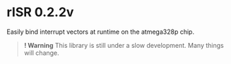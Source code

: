 # rISR 0.2.2v
 Easily bind interrupt vectors at runtime on the atmega328p chip.
> **! Warning** This library is still under a slow development. Many things will change.
